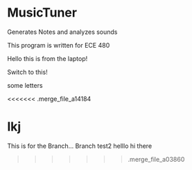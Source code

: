 # MusicTuner
Generates Notes and analyzes sounds

This program is written for ECE 480

Hello this is from the laptop!

Switch to this!

some letters

<<<<<<< .merge_file_a14184

lkj
=======
This is for the Branch...
Branch test2
helllo
hi there
>>>>>>> .merge_file_a03860
